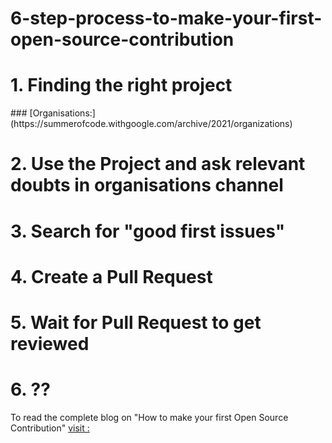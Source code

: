# 6-step-process-to-make-your-first-open-source-contribution


<h1> 1. Finding the right project </h1>
### [Organisations:](https://summerofcode.withgoogle.com/archive/2021/organizations)

<h1> 2. Use the Project and ask relevant doubts in organisations channel </h1>

<h1> 3. Search for "good first issues" </h1>

<h1> 4. Create a Pull Request </h1>

<h1> 5. Wait for Pull Request to get reviewed </h1>

<h1> 6. ?? </h1>

To read the complete blog on "How to make your first Open Source Contribution" [visit :](https://utkarshnagar.hashnode.dev/make-your-first-open-source-contribution) 
